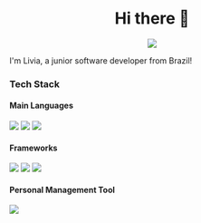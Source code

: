 
<h1 align="center">
  Hi there 👋
</h1>

<p align="center">
  <a href="https://www.linkedin.com/in/lívia-cavalcante-a97a05212/">
    <img src="https://img.shields.io/badge/LinkedIn-0077B5?style=for-the-badge&logo=linkedin&logoColor=white"/>
  </a>
</p>

<p>
  I'm Livia, a junior software developer from Brazil!
</p>
<h3>
  Tech Stack
</h3>
<h4> Main Languages</h4>
<img src="https://img.shields.io/badge/C-00599C?style=for-the-badge&logo=c&logoColor=white" />
<img src=" https://img.shields.io/badge/C%2B%2B-00599C?style=for-the-badge&logo=c%2B%2B&logoColor=white" />
<img src=" https://img.shields.io/badge/JavaScript-323330?style=for-the-badge&logo=javascript&logoColor=F7DF1E" />
<h4> Frameworks </h4>
<img src=" https://img.shields.io/badge/React-20232A?style=for-the-badge&logo=react&logoColor=61DAFB}" />
<img src=" https://img.shields.io/badge/next%20js-000000?style=for-the-badge&logo=nextdotjs&logoColor=white" />
<img src=" https://img.shields.io/badge/React_Native-20232A?style=for-the-badge&logo=react&logoColor=61DAFB" />
<h4> Personal Management Tool </h4>
<img src="https://img.shields.io/badge/Obsidian-483699?style=for-the-badge&logo=Obsidian&logoColor=white" />
